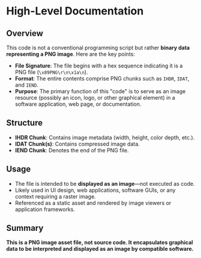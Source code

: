 # High-Level Documentation

## Overview

This code is not a conventional programming script but rather **binary data representing a PNG image**. Here are the key points:

- **File Signature**: The file begins with a hex sequence indicating it is a PNG file (`\x89PNG\r\n\x1a\n`).
- **Format**: The entire contents comprise PNG chunks such as `IHDR`, `IDAT`, and `IEND`.
- **Purpose**: The primary function of this "code" is to serve as an image resource (possibly an icon, logo, or other graphical element) in a software application, web page, or documentation.

## Structure

- **IHDR Chunk**: Contains image metadata (width, height, color depth, etc.).
- **IDAT Chunk(s)**: Contains compressed image data.
- **IEND Chunk**: Denotes the end of the PNG file.

## Usage

- The file is intended to be **displayed as an image**—not executed as code.
- Likely used in UI design, web applications, software GUIs, or any context requiring a raster image.
- Referenced as a static asset and rendered by image viewers or application frameworks.

## Summary

**This is a PNG image asset file, not source code. It encapsulates graphical data to be interpreted and displayed as an image by compatible software.**